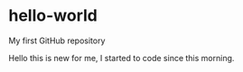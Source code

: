 # hello-world

My first GitHub repository


Hello this is new for me, I started to code since this morning.
